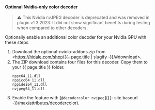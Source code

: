 #### Optional Nvidia-only color decoder

> ⚠️ This Nvidia nvJPEG decoder is deprecated and was removed in plugin v1.3.2023.
> It did not show significant benefits during testing when compared to other decoders.

Optionally enable an additional color decoder for your Nvidia GPU with these steps.

1. Download the optional-nvidia-addons.zip from <https://hidale.com/shop/{{- page.title | slugify -}}/#download>.
2. The ZIP download contains four files for this decoder. Copy them to your {{ page.title }} folder.
   ```
   nppc64_11.dll
   nppicc64_11.dll
   nppidei64_11.dll
   nvjpeg64_11.dll
   ```
3. Enable the feature with [`@decodercolor nvjpeg`]({{- site.baseurl -}}/max/attributes/decodercolor).
